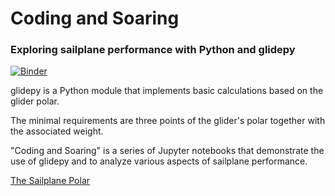 # Coding and Soaring

### Exploring sailplane performance with Python and glidepy

[![Binder](http://mybinder.org/badge.svg)](http://beta.mybinder.org/v2/gh/quantizimo/test/master)


glidepy is a Python module that implements basic calculations based on the glider polar.

The minimal requirements are three points of the glider's polar together with the associated weight.

"Coding and Soaring" is a series of Jupyter notebooks that demonstrate the use of glidepy and to analyze various 
aspects of sailplane performance.

[The Sailplane Polar](https://github.com/quantizimo/test/blob/master/The-Sailplane-Polar.ipynb)